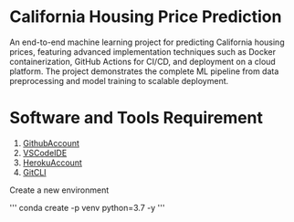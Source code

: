 # California Housing Price Prediction
An end-to-end machine learning project for predicting California housing prices, featuring advanced implementation techniques such as Docker containerization, GitHub Actions for CI/CD, and deployment on a cloud platform. The project demonstrates the complete ML pipeline from data preprocessing and model training to scalable deployment.

# Software and Tools Requirement

1. [GithubAccount](https://github.com)
2. [VSCodeIDE](https://code.visualstudio.com/)
3. [HerokuAccount](https://heroku.com)
4. [GitCLI](https://git-scm.com/book/en/v2/Getting-Started-The-Command-Line)

Create a new environment 

'''
conda create -p venv python=3.7 -y
'''